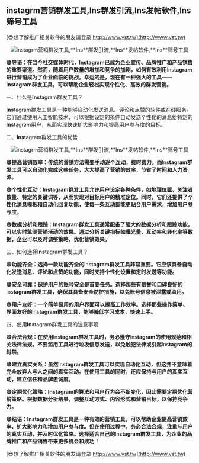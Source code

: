 ## **instagrm营销群发工具,**Ins**群发引流,**Ins**发帖软件,**Ins**筛号工具**

[😍想了解推广相关软件的朋友请登录 http://www.vst.tw](http://www.vst.tw)

 <center><img src="https://vst.tw/MP4/tuiguang/png/2.png" alt="instagrm营销群发工具,**Ins**群发引流,**Ins**发帖软件,**Ins**筛号工具"></center>

**😄导语：在当今社交媒体时代，**Ins**tagram已成为企业宣传、品牌推广和产品销售的重要渠道。然而，随着用户数量的增加和竞争的加剧，如何有效利用**Ins**tagram进行营销成为了企业面临的挑战。幸运的是，现在有一种强大的工具——**Ins**tagram群发工具，可以帮助企业轻松实现个性化、高效的群发营销。**

一、什么是**Ins**tagram群发工具？

**Ins**tagram群发工具是一种能够自动化发送消息、评论和点赞的软件或在线服务。它们通过使用人工智能技术，可以根据设定的条件自动发送个性化的消息给特定的**Ins**tagram用户，从而实现快速扩大影响力和提高用户参与度的目标。

二、**Ins**tagram群发工具的优势

 <center><img src="https://vst.tw/MP4/tuiguang/png/1.png" alt="instagrm营销群发工具,**Ins**群发引流,**Ins**发帖软件,**Ins**筛号工具"></center>

**😄提高营销效率：传统的营销方法需要手动逐个互动，费时费力。而**Ins**tagram群发工具可以自动化完成这些任务，大大提高了营销的效率，节省了时间和人力资源。**

**😄个性化互动：**Ins**tagram群发工具允许用户设定各种条件，如地理位置、关注者数量、特定的关键词等，从而实现对目标用户的精准定位。同时，它们还提供了个性化消息模板和自动化回复功能，使每一条互动都能更贴合用户需求，增加用户参与度。**

**😄数据分析和跟踪：**Ins**tagram群发工具通常配备了强大的数据分析和跟踪功能，可以实时监测营销活动的效果。通过分析关键指标如曝光量、互动率和转化率等数据，企业可以及时调整策略，优化营销效果。**

三、如何选择**Ins**tagram群发工具？

**😄功能齐全：选择一款功能齐全的**Ins**tagram群发工具非常重要。它应该具备自动化发送消息、评论和点赞的功能，同时支持个性化设置和定时发送等功能。**

**😄安全可靠：保护用户的账号安全是首要任务。选择那些有信誉和口碑良好的**Ins**tagram群发工具，确保其具备安全防护措施，以免账号信息被泄露或滥用。**

**😄用户友好：一个简单易用的用户界面可以提高工作效率。选择那些操作简单、界面友好的**Ins**tagram群发工具，能够降低学习成本，快速上手。**

四、使用**Ins**tagram群发工具的注意事项

**😄合法合规：在使用**Ins**tagram群发工具时，务必遵守**Ins**tagram的使用规范和相关法律法规。不要滥用工具进行垃圾信息发送，以免触犯法律或引起**Ins**tagram的封禁。**

**😄建立真实关系：虽然**Ins**tagram群发工具可以实现自动化互动，但这并不意味着完全放弃人与人之间的真实互动。在使用工具的同时，还应保持与用户的真实互动，建立信任和品牌忠诚度。**

**😄定期优化策略：**Ins**tagram的算法和用户行为会不断变化，因此需要定期优化营销策略。根据数据分析结果，调整互动方式、内容形式和营销目标，以保持竞争力。**

**😄结语：**Ins**tagram群发工具是一种有效的营销工具，可以帮助企业提高营销效率、扩大影响力和增加用户参与度。但在使用过程中，务必合法合规，注重与用户的真实互动，并及时优化策略。选择适合自己的**Ins**tagram群发工具，为企业的品牌推广和产品销售带来更多机会和成功！**

[😍想了解推广相关软件的朋友请登录 http://www.vst.tw](http://www.vst.tw)



